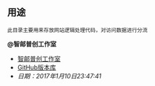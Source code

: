 ## 用途
```
此目录主要用来存放网站逻辑处理代码，对访问数据进行分流
```



**@智邮普创工作室**
- [智邮普创工作室](http://www.xupt.org)
- [GitHub版本库](https://github.com/ZypcGroup)
- *日期：2017年1月10日23:47:41*